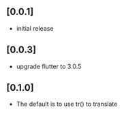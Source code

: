 ## [0.0.1]
- initial release

## [0.0.3]
- upgrade flutter to 3.0.5

## [0.1.0]
- The default is to use tr() to translate